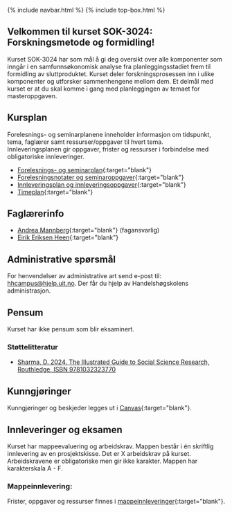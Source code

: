 {% include navbar.html %}  {% include top-box.html %}

## Velkommen til kurset SOK-3024: Forskningsmetode og formidling!

Kurset SOK-3024 har som mål å gi deg oversikt over alle komponenter som inngår i en samfunnsøkonomisk analyse fra planleggingsstadiet frem til formidling av sluttproduktet. Kurset deler forskningsprosessen inn i ulike komponenter og utforsker sammenhengene mellom dem. Et delmål med kurset er at du skal komme i gang med planleggingen av temaet for masteroppgaven.


## Kursplan  

Forelesnings- og seminarplanene inneholder informasjon om tidspunkt, tema, faglærer samt ressurser/oppgaver til hvert tema.  
Innleveringsplanen gir oppgaver, frister og ressurser i forbindelse med obligatoriske innleveringer.  

- [Forelesnings- og seminarplan](forelesningsplan.html){:target="blank"}
- [Forelesningsnotater og seminaroppgaver](forelesninger.html){:target="blank"}
- [Innleveringsplan og innleveringsoppgaver](mappeinnleveringer.html){:target="blank"}
- [Timeplan]([https://timeplan.uit.no/](https://tp.educloud.no/uit/app/schedule?semester=25h&scheduleType=course&filterOpen=true&summary=true&tab=calendar&course=SOK-2302%C2%A41)){:target="blank"}



## Faglærerinfo  
- [Andrea Mannberg](https://uit.no/ansatte/andrea.mannberg){:target="blank"} (fagansvarlig)
- [Eirik Eriksen Heen](https://uit.no/ansatte/eirik.e.heen){:target="blank"}


## Administrative spørsmål

For henvendelser av administrative art send e-post til: <hhcampus@hjelp.uit.no>. Der får du hjelp av Handelshøgskolens administrasjon.


## Pensum  
Kurset har ikke pensum som blir eksaminert.

### Støttelitteratur
-  [Sharma, D. 2024. The Illustrated Guide to Social Science Research, Routhledge, ISBN 9781032323770](https://www.routledge.com/The-Illustrated-Guide-to-Social-Science-Research/Sharma/p/book/9781032323770?srsltid=AfmBOopglkuIIRTTptS7_gsDCC0leSECfMPJY5PulIK937HYWnuN2PUh)


## Kunngjøringer  

Kunngjøringer og beskjeder legges ut i [Canvas](https://uit.instructure.com/){:target="blank"}.


## Innleveringer og eksamen  

Kurset har mappeevaluering og arbeidskrav. Mappen består i én skriftlig innlevering av en prosjektskisse. Det er X arbeidskrav på kurset. Arbeidskravene er obligatoriske men gir ikke karakter. Mappen har karakterskala A - F. 

### Mappeinnlevering: 

Frister, oppgaver og ressurser finnes i [mappeinnleveringer](mappeinnleveringer.html){:target="blank"}.  

